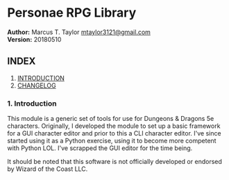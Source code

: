 # Personae RPG Library

**Author:** Marcus T. Taylor <mtaylor3121@gmail.com>\
**Version:** 20180510


## INDEX

1. [INTRODUCTION](#introduction)
2. [CHANGELOG](CHANGELOG.md)


### 1. Introduction

This module is a generic set of tools for use for Dungeons & Dragons 5e characters. Originally, I developed the module to set up a basic framework for a GUI character editor and prior to this a CLI character editor. I've since started using it as a Python exercise, using it to become more competent with Python LOL. I've scrapped the GUI editor for the time being.

It should be noted that this software is not officially developed or endorsed by Wizard of the Coast LLC.
